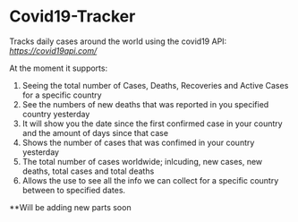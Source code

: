 # Covid19-Tracker

Tracks daily cases around the world using the covid19 API: _https://covid19api.com/_

At the moment it supports:

1) Seeing the total number of Cases, Deaths, Recoveries and Active Cases for a specific country 
2) See the numbers of new deaths that was reported in you specified country yesterday
3) It will show you the date since the first confirmed case in your country and the amount of days since that case
4) Shows the number of cases that was confimed in your country yesterday
5) The total number of cases worldwide; inlcuding, new cases, new deaths, total cases and total deaths
6) Allows the use to see all the info we can collect for a specific country between to specified dates.

**Will be adding new parts soon
